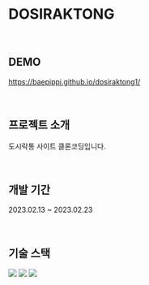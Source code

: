 # DOSIRAKTONG

<br>

## DEMO
https://baepippi.github.io/dosiraktong1/

<br>

## 프로젝트 소개

<p align="justify">
도시락통 사이트 클론코딩입니다.
</p>

<br>

## 개발 기간

<p align="justify">
2023.02.13 ~ 2023.02.23
</p>

<br>

## 기술 스택

<img src="https://img.shields.io/badge/html5-E34F26?style=for-the-badge&logo=html5&logoColor=white"> <img src="https://img.shields.io/badge/css-1572B6?style=for-the-badge&logo=css3&logoColor=white"> <img src="https://img.shields.io/badge/javascript-F7DF1E?style=for-the-badge&logo=javascript&logoColor=black">

<br>
